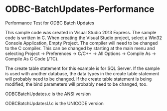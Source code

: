 ODBC-BatchUpdates-Performance
=============================

Performance Test for ODBC Batch Updates

This sample code was created in Visual Studio 2013 Express.  The sample code is written in C.  When creating the Visual Studio project, select a Win32 Console Application, Empty Project.  The compiler will need to be changed to the C compiler.  This can be changed by starting at the main menu and selecting Project -> Preferences -> C/C++ -> All Options -> Compile As -> Compile As C Code (/TC).

The create table statement for this example is for SQL Server.  If the sample is used with another database, the data types in the create table statement will probably need to be changed.  If the create table statement is being modified, the bind parameters will probably need to be changed, too.

ODBCBatchUpdates.c is the ANSI version

ODBCBatchUpdatesU.c is the UNICODE version
